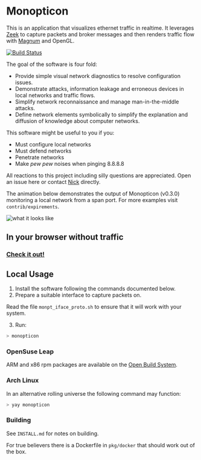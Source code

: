 Monopticon
==========


This is an application that visualizes ethernet traffic in realtime. It leverages [Zeek](https://www.zeek.org/) to capture packets and broker messages and then renders traffic flow with [Magnum](https://magnum.graphics/) and OpenGL.

[![Build Status](https://travis-ci.org/NSkelsey/monopticon.svg?branch=webopticon)](https://travis-ci.org/nskelsey/monopticon)

The goal of the software is four fold:
- Provide simple visual network diagnostics to resolve configuration issues.
- Demonstrate attacks, information leakage and erroneous devices in local networks and traffic flows.
- Simplify network reconnaissance and manage man-in-the-middle attacks.
- Define network elements symbolically to simplify the explanation and diffusion of knowledge about computer networks.

This software might be useful to you if you:
- Must configure local networks
- Must defend networks
- Penetrate networks
- Make _pew pew_ noises when pinging 8.8.8.8


All reactions to this project including silly questions are appreciated. Open an issue here or contact [Nick](https://nskelsey.com) directly.


The animation below demonstrates the output of Monopticon (v0.3.0) monitoring a local network from a span port. For more examples visit `contrib/expirements`.

![what it looks like](https://nskelsey.com/res/span-traffic.gif)

## In your browser without traffic

### [Check it out!](https://nskelsey.com/secret-url/web-samples/bin/monopticon.html)


## Local Usage

1) Install the software following the commands documented below.
2) Prepare a suitable interface to capture packets on.

Read the file `monpt_iface_proto.sh` to ensure that it will work with your system.

3) Run:

```zsh
> monopticon
```

### OpenSuse Leap

ARM and x86 rpm packages are available on the [Open Build System](https://software.opensuse.org/package/monopticon?search_term=monopticon).


### Arch Linux

In an alternative rolling universe the following command may function:

```zsh
> yay monopticon
```

### Building

See `INSTALL.md` for notes on building.

For true believers there is a Dockerfile in `pkg/docker` that should work out of the box.
